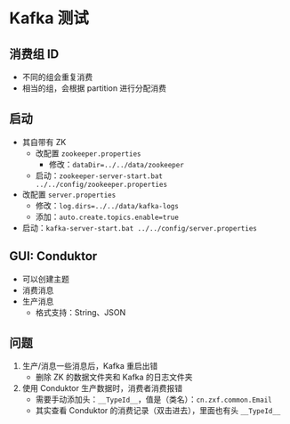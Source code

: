 # Kafka 测试

## 消费组 ID
- 不同的组会重复消费
- 相当的组，会根据 partition 进行分配消费

## 启动
- 其自带有 ZK
  - 改配置 `zookeeper.properties`
    - 修改：`dataDir=../../data/zookeeper`
  - 启动：`zookeeper-server-start.bat ../../config/zookeeper.properties`
- 改配置 `server.properties`
  - 修改：`log.dirs=../../data/kafka-logs`
  - 添加：`auto.create.topics.enable=true`
- 启动：`kafka-server-start.bat ../../config/server.properties`

## GUI: Conduktor
- 可以创建主题
- 消费消息
- 生产消息
  - 格式支持：String、JSON

## 问题
1. 生产/消息一些消息后，Kafka 重启出错
    - 删除 ZK 的数据文件夹和 Kafka 的日志文件夹
2. 使用 Conduktor 生产数据时，消费者消费报错
    - 需要手动添加头：`__TypeId__`，值是（类名）：`cn.zxf.common.Email`
    - 其实查看 Conduktor 的消费记录（双击进去），里面也有头 `__TypeId__`
